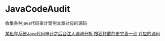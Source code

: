 # JavaCodeAudit
收集各种java代码审计案例文章对应的源码

[某租车系统Java代码审计之后台注入漏洞分析
](https://www.freebuf.com/vuls/238175.html) [搜狐转载的更完善一点](https://www.sohu.com/a/404439599_354899?_trans_=000019_hao123_nba) [对应的源码](https://github.com/k0xx11/JavaCodeAudit/tree/main/%E5%9C%A8%E7%BA%BF%E7%A7%9F%E8%BD%A6%E6%9C%8D%E5%8A%A1%E7%B3%BB%E7%BB%9F%20V2.1)
